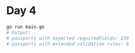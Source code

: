 # Day 4

```bash
go run main.go
# Output:
# passports with expected requiredFields: 239
# passports with extended validation rules: 0
```
